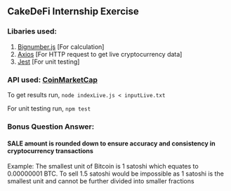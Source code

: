 ## CakeDeFi Internship Exercise

### Libaries used:
1. [Bignumber.js](https://github.com/MikeMcl/bignumber.js) [For calculation]
2. [Axios](https://axios-http.com/docs/intro) [For HTTP request to get live cryptocurrency data]
3. [Jest](https://jestjs.io/) [For unit testing]

### API used: [CoinMarketCap](https://coinmarketcap.com/api/)

To get results run, `node indexLive.js < inputLive.txt` 

For unit testing run, `npm test`

### Bonus Question Answer: 
#### SALE amount is rounded down to ensure accuracy and consistency in cryptocurrency transactions
Example: The smallest unit of Bitcoin is 1 satoshi which equates to 0.00000001 BTC. To sell 1.5 satoshi would be impossible as 1 satoshi is the smallest unit and 
cannot be further divided into smaller fractions
